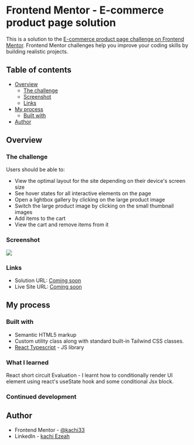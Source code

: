 # Frontend Mentor - E-commerce product page solution

This is a solution to the [E-commerce product page challenge on Frontend Mentor](https://www.frontendmentor.io/challenges/ecommerce-product-page-UPsZ9MJp6). Frontend Mentor challenges help you improve your coding skills by building realistic projects.

## Table of contents

- [Overview](#overview)
  - [The challenge](#the-challenge)
  - [Screenshot](#screenshot)
  - [Links](#links)
- [My process](#my-process)
  - [Built with](#built-with)
- [Author](#author)


## Overview

### The challenge

Users should be able to:

- View the optimal layout for the site depending on their device's screen size
- See hover states for all interactive elements on the page
- Open a lightbox gallery by clicking on the large product image
- Switch the large product image by clicking on the small thumbnail images
- Add items to the cart
- View the cart and remove items from it

### Screenshot

![](./screenshot.jpg)


### Links

- Solution URL: [Coming soon](https://github.com/kachi33/ecommerce-product-page-main)
- Live Site URL: [Coming soon](https://ecommerce-product-page-main-alpha-ruby.vercel.app/)

## My process

### Built with
- Semantic HTML5 markup
- Custom utility class along with standard built-in Tailwind CSS classes.
- [React Typescript](https://reactjs.org/) - JS library

### What I learned
 React short circuit Evaluation - I learnt how to conditionally render UI element using react's useState hook and some conditional Jsx block.

 

### Continued development


## Author

- Frontend Mentor - [@kachi33](https://www.frontendmentor.io/profile/kachi33)
- LinkedIn - [kachi Ezeah](https://www.linkedin.com/in/kachi33-ezeah/)
